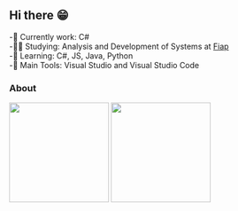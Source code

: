## Hi there 😁

-🔭 Currently work: C# <br>
-👨‍🎓 Studying: Analysis and Development of Systems at <a href="https://www.fiap.com.br">Fiap </a><br>
-🌱 Learning: C#, JS, Java, Python <br>
-🎒 Main Tools: Visual Studio and Visual Studio Code <br>

<h3> About </h3>

<div> 
  <img height="180em" src="https://github-readme-stats.vercel.app/api?username=rianers&theme=tokyonight&show_icons=true"/>
  <img height="180em" src="https://github-readme-stats.vercel.app/api/top-langs/?username=rianers&theme=tokyonight&layout=compact"/>
</div>

